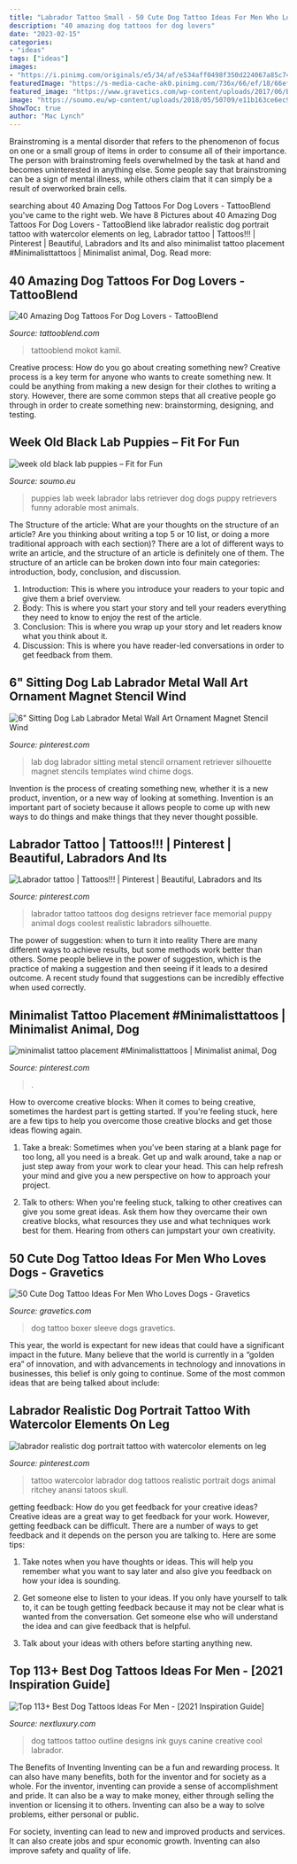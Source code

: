 ```yaml
---
title: "Labrador Tattoo Small - 50 Cute Dog Tattoo Ideas For Men Who Loves Dogs"
description: "40 amazing dog tattoos for dog lovers"
date: "2023-02-15"
categories:
- "ideas"
tags: ["ideas"]
images:
- "https://i.pinimg.com/originals/e5/34/af/e534aff0498f350d224067a85c74daa2.jpg"
featuredImage: "https://s-media-cache-ak0.pinimg.com/736x/66/ef/18/66ef185e369377e7202235a7b9f0135c.jpg"
featured_image: "https://www.gravetics.com/wp-content/uploads/2017/06/Boxer-Dog-Tattoo-On-Sleeve.jpg"
image: "https://soumo.eu/wp-content/uploads/2018/05/50709/e11b163ce6ec9de6bdc18735865900ee.jpg"
ShowToc: true
author: "Mac Lynch"
---
```



Brainstroming is a mental disorder that refers to the phenomenon of focus on one or a small group of items in order to consume all of their importance. The person with brainstroming feels overwhelmed by the task at hand and becomes uninterested in anything else. Some people say that brainstroming can be a sign of mental illness, while others claim that it can simply be a result of overworked brain cells.

	

		
searching about 40 Amazing Dog Tattoos For Dog Lovers - TattooBlend you've came to the right web. We have 8 Pictures about 40 Amazing Dog Tattoos For Dog Lovers - TattooBlend like labrador realistic dog portrait tattoo with watercolor elements on leg, Labrador tattoo | Tattoos!!! | Pinterest | Beautiful, Labradors and Its and also minimalist tattoo placement #Minimalisttattoos | Minimalist animal, Dog. Read more:
		
    
## 40 Amazing Dog Tattoos For Dog Lovers - TattooBlend

<img loading=lazy src="https://tattooblend.com/wp-content/uploads/2016/05/lab-tattoo-design.jpg" onerror="this.onerror=null;this.src='https://tse4.mm.bing.net/th?id=OIP.9MlHulrFzTkPBC3Ew2QuNgHaHd&amp;pid=15.1';" alt="40 Amazing Dog Tattoos For Dog Lovers - TattooBlend">

_Source: tattooblend.com_

>tattooblend mokot kamil. 

	

Creative process: How do you go about creating something new?
Creative process is a key term for anyone who wants to create something new. It could be anything from making a new design for their clothes to writing a story. However, there are some common steps that all creative people go through in order to create something new: brainstorming, designing, and testing.

    
## Week Old Black Lab Puppies – Fit For Fun

<img loading=lazy src="https://soumo.eu/wp-content/uploads/2018/05/50709/e11b163ce6ec9de6bdc18735865900ee.jpg" onerror="this.onerror=null;this.src='https://tse1.mm.bing.net/th?id=OIP.oZq981YXV73GJeiW2hS7gQHaGW&amp;pid=15.1';" alt="week old black lab puppies – Fit for Fun">

_Source: soumo.eu_

>puppies lab week labrador labs retriever dog dogs puppy retrievers funny adorable most animals. 

	

The Structure of the article: What are your thoughts on the structure of an article? Are you thinking about writing a top 5 or 10 list, or doing a more traditional approach with each section)?
There are a lot of different ways to write an article, and the structure of an article is definitely one of them. The structure of an article can be broken down into four main categories: introduction, body, conclusion, and discussion. 
1) Introduction: This is where you introduce your readers to your topic and give them a brief overview. 
2) Body: This is where you start your story and tell your readers everything they need to know to enjoy the rest of the article.
3) Conclusion: This is where you wrap up your story and let readers know what you think about it. 
4) Discussion: This is where you have reader-led conversations in order to get feedback from them.

    
## 6&quot; Sitting Dog Lab Labrador Metal Wall Art Ornament Magnet Stencil Wind

<img loading=lazy src="https://i.pinimg.com/originals/e5/34/af/e534aff0498f350d224067a85c74daa2.jpg" onerror="this.onerror=null;this.src='https://tse4.mm.bing.net/th?id=OIP.KOYdWdlndHZVIwCDwEf4bgHaJW&amp;pid=15.1';" alt="6&quot; Sitting Dog Lab Labrador Metal Wall Art Ornament Magnet Stencil Wind">

_Source: pinterest.com_

>lab dog labrador sitting metal stencil ornament retriever silhouette magnet stencils templates wind chime dogs. 

	

Invention is the process of creating something new, whether it is a new product, invention, or a new way of looking at something. Invention is an important part of society because it allows people to come up with new ways to do things and make things that they never thought possible.

    
## Labrador Tattoo | Tattoos!!! | Pinterest | Beautiful, Labradors And Its

<img loading=lazy src="https://s-media-cache-ak0.pinimg.com/736x/66/ef/18/66ef185e369377e7202235a7b9f0135c.jpg" onerror="this.onerror=null;this.src='https://tse2.mm.bing.net/th?id=OIP.tAnfjP67YnC8OJEzYR-bkAHaJB&amp;pid=15.1';" alt="Labrador tattoo | Tattoos!!! | Pinterest | Beautiful, Labradors and Its">

_Source: pinterest.com_

>labrador tattoo tattoos dog designs retriever face memorial puppy animal dogs coolest realistic labradors silhouette. 

	

The power of suggestion: when to turn it into reality
There are many different ways to achieve results, but some methods work better than others. Some people believe in the power of suggestion, which is the practice of making a suggestion and then seeing if it leads to a desired outcome. A recent study found that suggestions can be incredibly effective when used correctly.

    
## Minimalist Tattoo Placement #Minimalisttattoos | Minimalist Animal, Dog

<img loading=lazy src="https://i.pinimg.com/736x/ac/c3/15/acc315f9b4310e1fcf9adb4a2d0b5344.jpg" onerror="this.onerror=null;this.src='https://tse1.mm.bing.net/th?id=OIP.4CDjml8eG8IIDx4kfS9uFgHaMF&amp;pid=15.1';" alt="minimalist tattoo placement #Minimalisttattoos | Minimalist animal, Dog">

_Source: pinterest.com_

>. 

	

How to overcome creative blocks:
When it comes to being creative, sometimes the hardest part is getting started. If you're feeling stuck, here are a few tips to help you overcome those creative blocks and get those ideas flowing again.
1. Take a break: Sometimes when you've been staring at a blank page for too long, all you need is a break. Get up and walk around, take a nap or just step away from your work to clear your head. This can help refresh your mind and give you a new perspective on how to approach your project.

2. Talk to others: When you're feeling stuck, talking to other creatives can give you some great ideas. Ask them how they overcame their own creative blocks, what resources they use and what techniques work best for them. Hearing from others can jumpstart your own creativity.


    
## 50 Cute Dog Tattoo Ideas For Men Who Loves Dogs - Gravetics

<img loading=lazy src="https://www.gravetics.com/wp-content/uploads/2017/06/Boxer-Dog-Tattoo-On-Sleeve.jpg" onerror="this.onerror=null;this.src='https://tse4.mm.bing.net/th?id=OIP.dH6Gn4vrgBXxbGHdalxu8wHaHa&amp;pid=15.1';" alt="50 Cute Dog Tattoo Ideas For Men Who Loves Dogs - Gravetics">

_Source: gravetics.com_

>dog tattoo boxer sleeve dogs gravetics. 

	

This year, the world is expectant for new ideas that could have a significant impact in the future. Many believe that the world is currently in a “golden era” of innovation, and with advancements in technology and innovations in businesses, this belief is only going to continue. Some of the most common ideas that are being talked about include: 

    
## Labrador Realistic Dog Portrait Tattoo With Watercolor Elements On Leg

<img loading=lazy src="https://i.pinimg.com/736x/c8/70/65/c87065ac94e8da7058bfc556d5935800.jpg" onerror="this.onerror=null;this.src='https://tse1.mm.bing.net/th?id=OIP.TcprN4TUuu7WThZHLU6TRQHaJ3&amp;pid=15.1';" alt="labrador realistic dog portrait tattoo with watercolor elements on leg">

_Source: pinterest.com_

>tattoo watercolor labrador dog tattoos realistic portrait dogs animal ritchey anansi tatoos skull. 

	

getting feedback: How do you get feedback for your creative ideas?
Creative ideas are a great way to get feedback for your work. However, getting feedback can be difficult. There are a number of ways to get feedback and it depends on the person you are talking to. Here are some tips:
1. Take notes when you have thoughts or ideas. This will help you remember what you want to say later and also give you feedback on how your idea is sounding.

2. Get someone else to listen to your ideas. If you only have yourself to talk to, it can be tough getting feedback because it may not be clear what is wanted from the conversation. Get someone else who will understand the idea and can give feedback that is helpful.

3. Talk about your ideas with others before starting anything new.

    
## Top 113+ Best Dog Tattoos Ideas For Men - [2021 Inspiration Guide]

<img loading=lazy src="https://nextluxury.com/wp-content/uploads/black-ink-outline-guys-dog-tattoo-design-ideas.jpg" onerror="this.onerror=null;this.src='https://tse4.mm.bing.net/th?id=OIP.WdB5ckv0HBs9QEeHi6ZMTwHaHa&amp;pid=15.1';" alt="Top 113+ Best Dog Tattoos Ideas For Men - [2021 Inspiration Guide]">

_Source: nextluxury.com_

>dog tattoos tattoo outline designs ink guys canine creative cool labrador. 

	

The Benefits of Inventing
Inventing can be a fun and rewarding process. It can also have many benefits, both for the inventor and for society as a whole.
For the inventor, inventing can provide a sense of accomplishment and pride. It can also be a way to make money, either through selling the invention or licensing it to others. Inventing can also be a way to solve problems, either personal or public.

For society, inventing can lead to new and improved products and services. It can also create jobs and spur economic growth. Inventing can also improve safety and quality of life.

